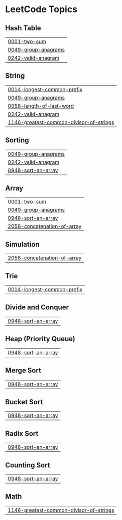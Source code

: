 <!-- # problem_solving
 ## mentorship program :
I would like to thank Mr. Mohamed Ayman for mentoring me and enriching my skills in problem solving. 
 leetcode problems :
https://github.com/cs-MohamedAyman/Problem-Solving-Training

## my profile on Leetcode
https://leetcode.com/shehab162519/
![alt text](image-1-1.png)
## my  progress  from leetcode 
## week 1,2     total=60 
|               target                    |                 done                 |
|-----------------------------------------|--------------------------------------|
|Array I 10 questions                     |                14                    |                     
|Array II 10 questions                    |                3                     |                   
|Array IV 4 questions                     |                6                     |                    
|LinkedList 10 questions                  |                2                     |                    
|Stack 16 questions                       |                5                     |                    
|Queue and Dequeue 10 questions           |                1                     |
## week 3,4     total=45
|               target                    |                 done                 |
|-----------------------------------------|--------------------------------------|
|Recursion 5 questions                    |                6                     |                    
|Binary Tree 5 questions                  |                1                     |                    
|Heap Tree 5 questions                    |                0                     |                    
|Hash Table 10 questions                  |                6                     |                    
|Advanced Topices I 10 questions          |                0                     |                    
|Advanced Topices  II 10 questions        |                1                     | 
## week 5,6     total=50
|               target                    |                 done                 |
|-----------------------------------------|--------------------------------------|                
<<<<<<< HEAD
|Binary search  15 questions              |                  3                   |                 
=======
|Binary search  15 questions              |                  2                   |                 
>>>>>>> f5d573566c4339621daa670e8a4c937ccbaecc1b
|Sorting search 20  questions             |                                      |                 
|Greedy and Bit manipulation 15 questions |                  8                   |  
## week 7,8     total=40 
|               target                    |                 done                 |
|-----------------------------------------|--------------------------------------|
|Breath First search 10 questions         |                                      |                 
|Depth first Search 10 questions          |                                      |                 
|Graph 10 problems                        |                                      |                 
|Backtracing 10 questions                 |                                      | 
## week 9,10   total=60
|               target                    |                 done                 |
|-----------------------------------------|--------------------------------------|                
|interview 30 question I                  |                                      |                 
|interview 30 question II                 |                  1                   | 
## week 11,12 total=50
|               target                    |                 done                 |
|-----------------------------------------|--------------------------------------|
|Dynamic programing 20 question           |                                      |                 
|mathematics and string 30 problems       |                                      |                  -->
<!---LeetCode Topics Start-->
# LeetCode Topics
## Hash Table
|  |
| ------- |
| [0001-two-sum](https://github.com/shehabso/problemSolving/tree/master/0001-two-sum) |
| [0049-group-anagrams](https://github.com/shehabso/problemSolving/tree/master/0049-group-anagrams) |
| [0242-valid-anagram](https://github.com/shehabso/problemSolving/tree/master/0242-valid-anagram) |
## String
|  |
| ------- |
| [0014-longest-common-prefix](https://github.com/shehabso/problemSolving/tree/master/0014-longest-common-prefix) |
| [0049-group-anagrams](https://github.com/shehabso/problemSolving/tree/master/0049-group-anagrams) |
| [0058-length-of-last-word](https://github.com/shehabso/problemSolving/tree/master/0058-length-of-last-word) |
| [0242-valid-anagram](https://github.com/shehabso/problemSolving/tree/master/0242-valid-anagram) |
| [1146-greatest-common-divisor-of-strings](https://github.com/shehabso/problemSolving/tree/master/1146-greatest-common-divisor-of-strings) |
## Sorting
|  |
| ------- |
| [0049-group-anagrams](https://github.com/shehabso/problemSolving/tree/master/0049-group-anagrams) |
| [0242-valid-anagram](https://github.com/shehabso/problemSolving/tree/master/0242-valid-anagram) |
| [0948-sort-an-array](https://github.com/shehabso/problemSolving/tree/master/0948-sort-an-array) |
## Array
|  |
| ------- |
| [0001-two-sum](https://github.com/shehabso/problemSolving/tree/master/0001-two-sum) |
| [0049-group-anagrams](https://github.com/shehabso/problemSolving/tree/master/0049-group-anagrams) |
| [0948-sort-an-array](https://github.com/shehabso/problemSolving/tree/master/0948-sort-an-array) |
| [2058-concatenation-of-array](https://github.com/shehabso/problemSolving/tree/master/2058-concatenation-of-array) |
## Simulation
|  |
| ------- |
| [2058-concatenation-of-array](https://github.com/shehabso/problemSolving/tree/master/2058-concatenation-of-array) |
## Trie
|  |
| ------- |
| [0014-longest-common-prefix](https://github.com/shehabso/problemSolving/tree/master/0014-longest-common-prefix) |
## Divide and Conquer
|  |
| ------- |
| [0948-sort-an-array](https://github.com/shehabso/problemSolving/tree/master/0948-sort-an-array) |
## Heap (Priority Queue)
|  |
| ------- |
| [0948-sort-an-array](https://github.com/shehabso/problemSolving/tree/master/0948-sort-an-array) |
## Merge Sort
|  |
| ------- |
| [0948-sort-an-array](https://github.com/shehabso/problemSolving/tree/master/0948-sort-an-array) |
## Bucket Sort
|  |
| ------- |
| [0948-sort-an-array](https://github.com/shehabso/problemSolving/tree/master/0948-sort-an-array) |
## Radix Sort
|  |
| ------- |
| [0948-sort-an-array](https://github.com/shehabso/problemSolving/tree/master/0948-sort-an-array) |
## Counting Sort
|  |
| ------- |
| [0948-sort-an-array](https://github.com/shehabso/problemSolving/tree/master/0948-sort-an-array) |
## Math
|  |
| ------- |
| [1146-greatest-common-divisor-of-strings](https://github.com/shehabso/problemSolving/tree/master/1146-greatest-common-divisor-of-strings) |
<!---LeetCode Topics End-->